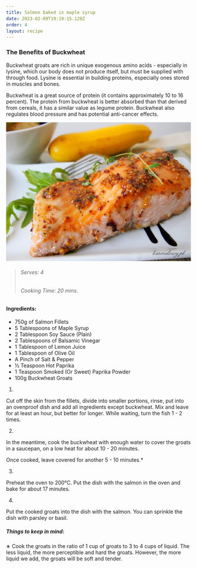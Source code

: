 ```yaml
---
title: Salmon baked in maple syrup
date: 2023-02-09T19:19:15.128Z
order: 4
layout: recipe
---
```

### The Benefits of Buckwheat

Buckwheat groats are rich in unique exogenous amino acids - especially in lysine, which our body does not produce itself, but must be supplied with through food. Lysine is essential in building proteins, especially ones stored in muscles and bones. 

Buckwheat is a great source of protein (it contains approximately 10 to 16 percent). The protein from buckwheat is better absorbed than that derived from cereals, it has a similar value as legume protein. Buckwheat also regulates blood pressure and has potential anti-cancer effects.

![Salmon](../uploads/salmon-i-kasza.jpg "Salmon with Buckwheat (Serving Example)")

> ###### Serves: 4
>
> ###### Cooking Time: 20 mins.

#### Ingredients:

* 750g of Salmon Fillets
* 5 Tablespoons of Maple Syrup
* 2 Tablespoon Soy Sauce (Plain)
* 2 Tablespoons of Balsamic Vinegar
* 1 Tablespoon of Lemon Juice
* 1 Tablespoon of Olive Oil
* A Pinch of Salt & Pepper
* ½ Teaspoon Hot Paprika
* 1 Teaspoon Smoked (Or Sweet) Paprika Powder
* 100g Buckwheat Groats



1.

Cut off the skin from the fillets, divide into smaller portions, rinse, put into an ovenproof dish and add all ingredients except buckwheat. Mix and leave for at least an hour, but better for longer. While waiting, turn the fish 1 - 2 times.

2.

In the meantime, cook the buckwheat with enough water to cover the groats in a saucepan, on a low heat for about 10 - 20 minutes.

Once cooked, leave covered for another 5 - 10 minutes.*

3.

Preheat the oven to 200°C. Put the dish with the salmon in the oven and bake for about 17 minutes.

4.

Put the cooked groats into the dish with the salmon. You can sprinkle the dish with parsley or basil.



##### Things to keep in mind:

∗ Cook the groats in the ratio of 1 cup of groats to 3 to 4 cups of liquid. The less liquid, the more perceptible and hard the groats. However, the more liquid we add, the groats will be soft and tender.